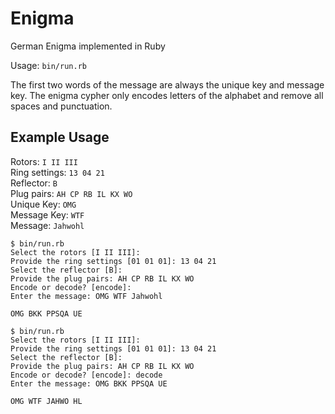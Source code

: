 # Enigma
German Enigma implemented in Ruby

Usage: `bin/run.rb`

The first two words of the message are always the unique key and message key. The enigma cypher
only encodes letters of the alphabet and remove all spaces and punctuation.

## Example Usage

Rotors: `I II III`  
Ring settings: `13 04 21`  
Reflector: `B`  
Plug pairs: `AH CP RB IL KX WO`  
Unique Key: `OMG`  
Message Key: `WTF`  
Message: `Jahwohl`  

```
$ bin/run.rb  
Select the rotors [I II III]:  
Provide the ring settings [01 01 01]: 13 04 21  
Select the reflector [B]:  
Provide the plug pairs: AH CP RB IL KX WO  
Encode or decode? [encode]:  
Enter the message: OMG WTF Jahwohl  

OMG BKK PPSQA UE
```

```
$ bin/run.rb  
Select the rotors [I II III]:  
Provide the ring settings [01 01 01]: 13 04 21  
Select the reflector [B]:  
Provide the plug pairs: AH CP RB IL KX WO  
Encode or decode? [encode]: decode  
Enter the message: OMG BKK PPSQA UE  

OMG WTF JAHWO HL
```
